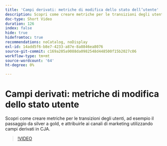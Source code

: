 ```yaml
---
title: 'Campi derivati: metriche di modifica dello stato dell’utente'
description: Scopri come creare metriche per le transizioni degli utenti, ad esempio il passaggio da silver a gold, e attribuirle ai canali di marketing utilizzando campi derivati in CJA.
doc-type: Short Video
duration: 126
index: false
hide: true
hidefromtoc: true
recommendations: noCatalog, noDisplay
exl-id: 14add5f6-b8e7-4233-a87e-8a8846ea8076
source-git-commit: c169a205a9088da0982548d448500f15b2027c06
workflow-type: tm+mt
source-wordcount: '64'
ht-degree: 0%

---
```


# Campi derivati: metriche di modifica dello stato utente

Scopri come creare metriche per le transizioni degli utenti, ad esempio il passaggio da silver a gold, e attribuirle ai canali di marketing utilizzando campi derivati in CJA.

<!-- 85_S103_3442450_125_derived-fields-user-state-change-metrics -->
>[!VIDEO](https://video.tv.adobe.com/v/3458355/?learn=on&enablevpops=true)
